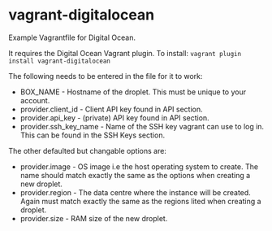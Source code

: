 vagrant-digitalocean
=======

Example Vagrantfile for Digital Ocean.

It requires the Digital Ocean Vagrant plugin. To install:
<code>vagrant plugin install vagrant-digitalocean</code>

The following needs to be entered in the file for it to work:
* BOX_NAME - Hostname of the droplet. This must be unique to your account.
* provider.client_id - Client API key found in API section.
* provider.api_key - (private) API key found in API section.
* provider.ssh_key_name - Name of the SSH key vagrant can use to log in. This can be found in the SSH Keys section.

The other defaulted but changable options are:
* provider.image - OS image i.e the host operating system to create. The name should match exactly the same as the options when creating a new droplet.
* provider.region - The data centre where the instance will be created. Again must match exactly the same as the regions lited when creating a droplet.
* provider.size - RAM size of the new droplet.
